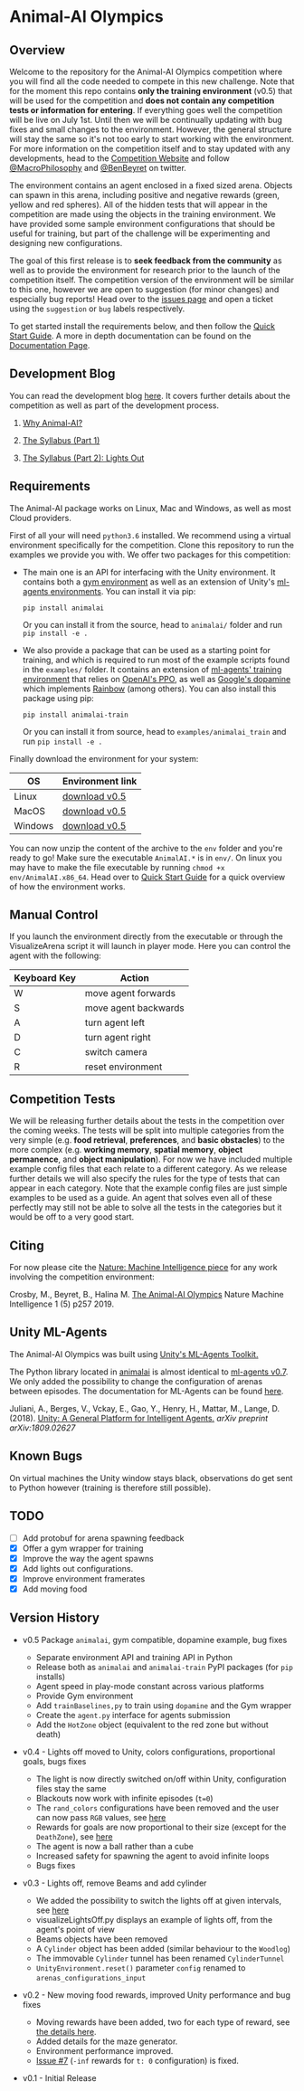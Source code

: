 # Animal-AI Olympics

## Overview

Welcome to the repository for the Animal-AI Olympics competition where you will find all the code needed to compete in 
this new challenge. Note that for the moment this repo contains **only the training environment** (v0.5) that will be 
used for the competition and **does not contain any competition tests or information for entering**. If everything goes 
well the competition will be live on July 1st. Until then we will be continually updating with bug fixes and small 
changes to the environment. However, the general structure will stay the same so it's not too early to start working with the environment. For more information on the competition itself and to stay updated with any developments, head to the 
[Competition Website](http://www.animalaiolympics.com/) and follow [@MacroPhilosophy](https://twitter.com/MacroPhilosophy) 
and [@BenBeyret](https://twitter.com/BenBeyret) on twitter.

The environment contains an agent enclosed in a fixed sized arena. Objects can spawn in this arena, including positive 
and negative rewards (green, yellow and red spheres). All of the hidden tests that will appear in the competition are 
made using the objects in the training environment. We have provided some sample environment configurations that should 
be useful for training, but part of the challenge will be experimenting and designing new configurations.

The goal of this first release is to **seek feedback from the community** as well as to provide the environment for 
research prior to the launch of the competition itself. The competition version of the environment will be similar to 
this one, however we are open to suggestion (for minor changes) and especially bug reports! Head over to the 
[issues page](https://github.com/beyretb/AnimalAI-Olympics/issues) and open a ticket using the `suggestion` or `bug` 
labels respectively.

To get started install the requirements below, and then follow the [Quick Start Guide](documentation/quickstart.md). 
A more in depth documentation <!--, including a primer on animal cognition,--> can be found on the 
[Documentation Page](documentation/README.md).

## Development Blog

You can read the development blog [here](https://mdcrosby.com/blog). It covers further details about the competition as 
well as part of the development process.

1. [Why Animal-AI?](https://mdcrosby.com/blog/animalai1.html)

2. [The Syllabus (Part 1)](https://mdcrosby.com/blog/animalai2.html)

3. [The Syllabus (Part 2): Lights Out](https://mdcrosby.com/blog/animalai3.html)

## Requirements

The Animal-AI package works on Linux, Mac and Windows, as well as most Cloud providers. 
<!--, for cloud engines check out [this cloud documentation](documentation/cloud.md).-->

First of all your will need `python3.6` installed. We recommend using a virtual environment specifically for the competition. Clone this repository to run the examples we provide you with. We offer two packages for 
this competition:

- The main one is an API for interfacing with the Unity environment. It contains both a 
[gym environment](https://github.com/openai/gym) as well as an extension of Unity's 
[ml-agents environments](https://github.com/Unity-Technologies/ml-agents/tree/master/ml-agents-envs). You can install it
 via pip:
    ```
    pip install animalai
    ```
    Or you can install it from the source, head to `animalai/` folder and run `pip install -e .`

- We also provide a package that can be used as a starting point for training, and which is required to run most of the 
example scripts found in the `examples/` folder. It contains an extension of 
[ml-agents' training environment](https://github.com/Unity-Technologies/ml-agents/tree/master/ml-agents) that relies on 
[OpenAI's PPO](https://openai.com/blog/openai-baselines-ppo/), as well as 
[Google's dopamine](https://github.com/google/dopamine) which implements 
[Rainbow](https://www.aaai.org/ocs/index.php/AAAI/AAAI18/paper/download/17204/16680) (among others). You can also install 
this package using pip:
    ```
    pip install animalai-train
    ```
    Or you can install it from source, head to `examples/animalai_train` and run `pip install -e .`

Finally download the environment for your system:

| OS | Environment link |
| --- | --- |
| Linux |  [download v0.5](https://www.doc.ic.ac.uk/~bb1010/animalAI/env_linux_v0.5.zip) |
| MacOS |  [download v0.5](https://www.doc.ic.ac.uk/~bb1010/animalAI/env_mac_v0.5.zip) |
| Windows | [download v0.5](https://www.doc.ic.ac.uk/~bb1010/animalAI/env_windows_v0.5.zip)  |

You can now unzip the content of the archive to the `env` folder and you're ready to go! Make sure the executable 
`AnimalAI.*` is in `env/`. On linux you may have to make the file executable by running `chmod +x env/AnimalAI.x86_64`. 
Head over to [Quick Start Guide](documentation/quickstart.md) for a quick overview of how the environment works.

## Manual Control

If you launch the environment directly from the executable or through the VisualizeArena script it will launch in player 
mode. Here you can control the agent with the following:

| Keyboard Key  | Action    |
| --- | --- |
| W   | move agent forwards |
| S   | move agent backwards|
| A   | turn agent left     |
| D   | turn agent right    |
| C   | switch camera       |
| R   | reset environment   |

## Competition Tests

We will be releasing further details about the tests in the competition over the coming weeks. The tests will be split 
into multiple categories from the very simple (e.g. **food retrieval**, **preferences**, and **basic obstacles**) to 
the more complex (e.g. **working memory**, **spatial memory**, **object permanence**, and **object manipulation**). For 
now we have included multiple example config files that each relate to a different category. As we release further 
details we will also specify the rules for the type of tests that can appear in each category. Note that the example 
config files are just simple examples to be used as a guide. An agent that solves even all of these perfectly may still 
not be able to solve all the tests in the categories but it would be off to a very good start.

## Citing

For now please cite the [Nature: Machine Intelligence piece](https://rdcu.be/bBCQt) for any work involving the competition environment: 

Crosby, M., Beyret, B., Halina M. [The Animal-AI Olympics](https://www.nature.com/articles/s42256-019-0050-3) Nature 
Machine Intelligence 1 (5) p257 2019.

## Unity ML-Agents

The Animal-AI Olympics was built using [Unity's ML-Agents Toolkit.](https://github.com/Unity-Technologies/ml-agents)

The Python library located in [animalai](animalai) is almost identical to 
[ml-agents v0.7](https://github.com/Unity-Technologies/ml-agents/tree/master/ml-agents-envs). We only added the 
possibility to change the configuration of arenas between episodes. The documentation for ML-Agents can be found 
[here](https://github.com/Unity-Technologies/ml-agents/blob/master/docs/Python-API.md).

Juliani, A., Berges, V., Vckay, E., Gao, Y., Henry, H., Mattar, M., Lange, D. (2018). [Unity: A General Platform for 
Intelligent Agents.](https://arxiv.org/abs/1809.02627) *arXiv preprint arXiv:1809.02627*

## Known Bugs

On virtual machines the Unity window stays black, observations do get sent to Python however (training is therefore still possible).

## TODO

- [ ] Add protobuf for arena spawning feedback
- [x] Offer a gym wrapper for training
- [x] Improve the way the agent spawns
- [x] Add lights out configurations.
- [x] Improve environment framerates
- [x] Add moving food

## Version History

- v0.5 Package `animalai`, gym compatible, dopamine example, bug fixes
    - Separate environment API and training API in Python
    - Release both as `animalai` and `animalai-train` PyPI packages (for `pip` installs)
    - Agent speed in play-mode constant across various platforms
    - Provide Gym environment
    - Add `trainBaselines,py` to train using `dopamine` and the Gym wrapper
    - Create the `agent.py` interface for agents submission
    - Add the `HotZone` object (equivalent to the red zone but without death)

- v0.4 - Lights off moved to Unity, colors configurations, proportional goals, bugs fixes
    - The light is now directly switched on/off within Unity, configuration files stay the same
    - Blackouts now work with infinite episodes (`t=0`)
    - The `rand_colors` configurations have been removed and the user can now pass `RGB` values, see 
    [here](documentation/configFile.md#objects)
    - Rewards for goals are now proportional to their size (except for the `DeathZone`), see 
    [here](documentation/definitionsOfObjects.md#rewards)
    - The agent is now a ball rather than a cube
    - Increased safety for spawning the agent to avoid infinite loops
    - Bugs fixes
    
- v0.3 - Lights off, remove Beams and add cylinder
    - We added the possibility to switch the lights off at given intervals, see 
    [here](documentation/configFile.md#blackouts)
    - visualizeLightsOff.py displays an example of lights off, from the agent's point of view
    - Beams objects have been removed
    - A `Cylinder` object has been added (similar behaviour to the `Woodlog`)
    - The immovable `Cylinder` tunnel has been renamed `CylinderTunnel`
    - `UnityEnvironment.reset()` parameter `config` renamed to `arenas_configurations_input`
    
- v0.2 - New moving food rewards, improved Unity performance and bug fixes 
    - Moving rewards have been added, two for each type of reward, see 
    [the details here](documentation/definitionsOfObjects.md#rewards).
    - Added details for the maze generator.
    - Environment performance improved.
    - [Issue #7](../../issues/7) (`-inf` rewards for `t: 0` configuration) is fixed.

- v0.1 - Initial Release

